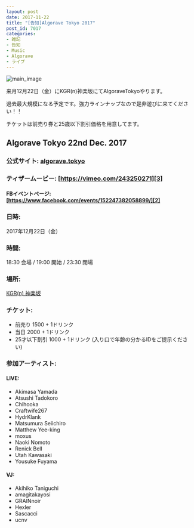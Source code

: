 ```yaml
---
layout: post
date: 2017-11-22
title: "[告知]Algorave Tokyo 2017"
post_id: 7017
categories: 
- 雑記
- 告知
- Music
- Algorave
- ライブ
---
```


![main_image](/images/algorave-tolyo-2017-sq1500.jpg)

来月12月22日（金）にKGR(n)神楽坂にてAlgoraveTokyoやります。

過去最大規模になる予定です。強力ラインナップなので是非遊びに来てください！！

チケットは前売り券と25歳以下割引価格を用意してます。

## Algorave Tokyo 22nd Dec. 2017

### 公式サイト: [algorave.tokyo][1]

### ティザームービー: [https://vimeo.com/243250271][3]

#### FBイベントページ: [https://www.facebook.com/events/152247382058899/][2]

### 日時: 
  
  2017年12月22日（金）

### 時間: 
  
  18:30 会場 / 19:00 開始 / 23:30 閉場

### 場所: 
  
  [KGR(n) 神楽坂][4]

### チケット:

  - 前売り 1500 + 1ドリンク
  - 当日 2000 + 1ドリンク
  - 25才以下割引 1000 + 1ドリンク (入り口で年齢の分かるIDをご提示ください)

### 参加アーティスト:

#### LIVE:
    
- Akimasa Yamada
- Atsushi Tadokoro
- Chihooka
- Craftwife267
- HydrKlank
- Matsumura Seiichiro
- Matthew Yee-king
- moxus
- Naoki Nomoto
- Renick Bell
- Utah Kawasaki
- Yousuke Fuyama
  
#### VJ:

- Akihiko Taniguchi
- amagitakayosi
- GRAINnoir
- Hexler
- Sascacci
- ucnv


[1]: http://algorave.tokyo

[2]: https://www.facebook.com/events/152247382058899/

[3]: https://vimeo.com/243250271

[4]: https://kagurane.com

